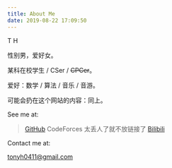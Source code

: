 ```yaml
---
title: About Me
date: 2019-08-22 17:09:50
---
```


T H

性别男，爱好女。

某科在校学生 / CSer / ~~CPCer~~。

爱好：数学 / 算法 / 音乐 / 音游。

可能会扔在这个网站的内容：同上。

See me at:

> [GitHub](https://github.com/Frankk-SigAnt)
> CodeForces 太丢人了就不放链接了
> [Bilibili](https://space.bilibili.com/51291249)

Contact me at:

tonyh0411@gmail.com
